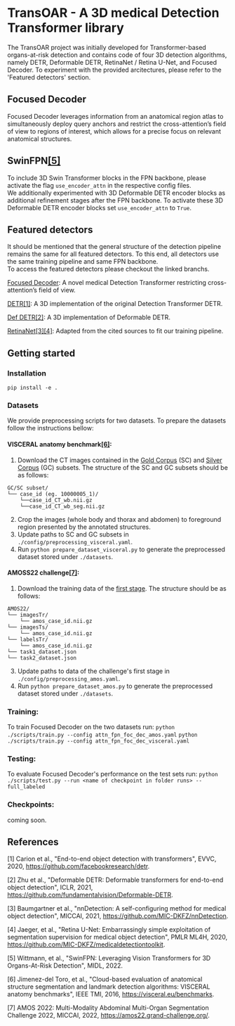 # TransOAR - A 3D medical Detection Transformer library 

The TransOAR project was initially developed for Transformer-based organs-at-risk detection and contains code of four 3D detection algorithms, namely DETR, Deformable DETR, RetinaNet / Retina U-Net, and Focused Decoder. To experiment with the provided arcitectures, please refer to the 'Featured detectors' section.

## Focused Decoder
Focused Decoder leverages information from an anatomical region atlas to simultaneously deploy query anchors and restrict the cross-attention’s field of view to regions of interest, which allows for a precise focus on relevant anatomical structures.


## SwinFPN[[5]](#5)
To include 3D Swin Transformer blocks in the FPN backbone, please activate the flag `use_encoder_attn` in the respective config files.\
We additionally experimented with 3D Deformable DETR encoder blocks as additional refinement stages after the FPN backbone. To activate these 3D Deformable DETR encoder blocks set `use_encoder_attn` to `True`.

## Featured detectors
It should be mentioned that the general structure of the detection pipeline remains the same for all featured detectors. To this end, all detectors use the same training pipeline and same FPN backbone.\
To access the featured detectors please checkout the linked branchs.

[Focused Decoder](https://github.com/bwittmann/transoar): A novel medical Detection Transformer restricting cross-attention’s field of view.

[DETR](https://github.com/bwittmann/transoar/tree/attn-fpn-detr)[[1]](#1): A 3D implementation of the original Detection Transformer DETR.

[Def DETR](https://github.com/bwittmann/transoar/tree/attn-fpn-def-detr)[[2]](#2): A 3D implementation of Deformable DETR.

[RetinaNet](https://github.com/bwittmann/transoar/tree/retina-unet)[[3]](#3)[[4]](#4): Adapted from the cited sources to fit our training pipeline.

## Getting started

### Installation
`pip install -e .`

### Datasets
We provide preprocessing scripts for two datasets. To prepare the datasets follow the instructions bellow:

#### VISCERAL anatomy benchmark[[6]](#6):
1) Download the CT images contained in the [Gold Corpus](https://visceral.eu/benchmarks/anatomy3-open/) (SC) and [Silver Corpus](https://visceral.eu/news/new-article-page-35/) (GC) subsets. The structure of the SC and GC subsets should be as follows:
```
GC/SC subset/
└── case_id (eg. 10000005_1)/
    └──case_id_CT_wb.nii.gz
    └──case_id_CT_wb_seg.nii.gz
```
2) Crop the images (whole body and thorax and abdomen) to foreground region presented by the annotated structures.
3) Update paths to SC and GC subsets in `./config/preprocessing_visceral.yaml`.
4) Run `python prepare_dataset_visceral.py` to generate the preprocessed dataset stored under `./datasets`.

#### AMOSS22 challenge[[7]](#7):
1) Download the training data of the [first stage](https://amos22.grand-challenge.org/). The structure should be as follows:
```
AMOS22/
└── imagesTr/
    └── amos_case_id.nii.gz
└── imagesTs/
    └── amos_case_id.nii.gz
└── labelsTr/
    └── amos_case_id.nii.gz
└── task1_dataset.json
└── task2_dataset.json
```
3) Update paths to data of the challenge's first stage in `./config/preprocessing_amos.yaml`.
4) Run `python prepare_dataset_amos.py` to generate the preprocessed dataset stored under `./datasets`.


### Training:
To train Focused Decoder on the two datasets run:
```python ./scripts/train.py --config attn_fpn_foc_dec_amos.yaml```
```python ./scripts/train.py --config attn_fpn_foc_dec_visceral.yaml```

### Testing:
To evaluate Focused Decoder's performance on the test sets run:
```python ./scripts/test.py --run <name of checkpoint in folder runs> --full_labeled```

### Checkpoints:
coming soon.

## References
<a id="1">[1]</a> 
Carion et al., "End-to-end object detection with transformers", EVVC, 2020, https://github.com/facebookresearch/detr.

<a id="2">[2]</a> 
Zhu et al., "Deformable DETR: Deformable transformers for end-to-end object detection", ICLR, 2021, https://github.com/fundamentalvision/Deformable-DETR.

<a id="3">[3]</a> 
Baumgartner et al., "nnDetection: A self-configuring method for medical object detection", MICCAI, 2021, https://github.com/MIC-DKFZ/nnDetection.

<a id="4">[4]</a> 
Jaeger, et al., "Retina U-Net: Embarrassingly simple exploitation of segmentation supervision for medical object detection", PMLR ML4H, 2020, https://github.com/MIC-DKFZ/medicaldetectiontoolkit.

<a id="5">[5]</a> 
Wittmann, et al., "SwinFPN: Leveraging Vision Transformers for 3D Organs-At-Risk Detection", MIDL, 2022.

<a id="6">[6]</a> 
Jimenez-del Toro, et al., "Cloud-based evaluation of anatomical structure segmentation and landmark detection algorithms: VISCERAL anatomy benchmarks", IEEE TMI, 2016, https://visceral.eu/benchmarks.

<a id="7">[7]</a> 
AMOS 2022: Multi-Modality Abdominal Multi-Organ Segmentation Challenge 2022, MICCAI, 2022, https://amos22.grand-challenge.org/.



